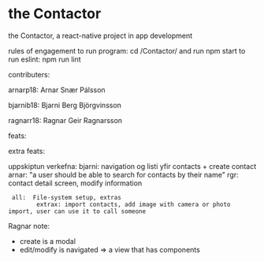 # the Contactor
the Contactor, a react-native project in app development

rules of engagement
  to run program: cd /Contactor/ and run npm start
  to run eslint:  npm run lint

contributers:

  arnarp18:  Arnar Snær Pálsson

  bjarnib18: Bjarni Berg Björgvinsson

  ragnarr18: Ragnar Geir Ragnarsson

feats:


extra feats:



uppskiptun verkefna:
  bjarni:  navigation og listi yfir contacts + create contact
   arnar:  "a user should be able to search for contacts by their name"
     rgr:  contact detail screen, modify information

     all:  File-system setup, extras
            extrax: import contacts, add image with camera or photo import, user can use it to call someone


Ragnar note:
  - create is a modal
  - edit/modify is navigated => a view that has components
